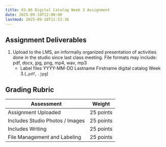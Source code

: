 ```yaml
---
title: 03.06 Digital Catalog Week 3 Assignment
date: 2025-09-10T12:00:00
lastmod: 2025-09-10T11:53:36
---
```


## Assignment Deliverables

1. Upload to the LMS, an informally organized presentation of activities done in the studio since last class meeting. File formats may include: pdf, docx, jpg, png, mp4, wav, mp3
   - Label files YYYY-MM-DD Lastname Firstname digital catalog Week 3.(`,pdf`, `.jpg`)

## Grading Rubric

<div class="responsive-table-markdown">

| Assessment                      | Weight    |
| ------------------------------- | --------- |
| Assignment Uploaded             | 25 points |
| Includes Studio Photos / Images | 25 points |
| Includes Writing                | 25 points |
| File Management and Labeling    | 25 points |

</div>
